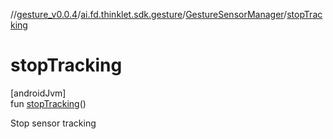 //[gesture_v0.0.4](../../../index.md)/[ai.fd.thinklet.sdk.gesture](../index.md)/[GestureSensorManager](index.md)/[stopTracking](stop-tracking.md)

# stopTracking

[androidJvm]\
fun [stopTracking](stop-tracking.md)()

Stop sensor tracking
